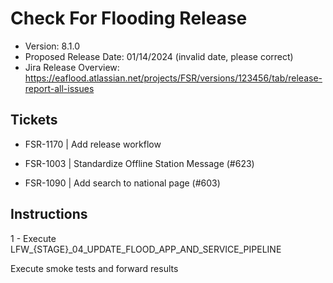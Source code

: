 # Check For Flooding Release

* Version: 8.1.0
* Proposed Release Date: 01/14/2024 (invalid date, please correct)
* Jira Release Overview: https://eaflood.atlassian.net/projects/FSR/versions/123456/tab/release-report-all-issues

## Tickets


  
  - FSR-1170 | Add release workflow
  
  - FSR-1003 | Standardize Offline Station Message (#623)
  
  - FSR-1090 | Add search to national page (#603)
  


## Instructions


  1 - Execute LFW_{STAGE}_04_UPDATE_FLOOD_APP_AND_SERVICE_PIPELINE


Execute smoke tests and forward results
